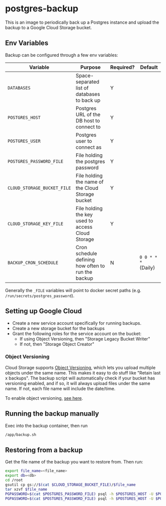 # postgres-backup

This is an image to periodically back up a Postgres instance and upload the backup to a Google Cloud Storage bucket.

## Env Variables

Backup can be configured through a few env variables:

| Variable                    | Purpose                                            | Required? | Default             |
| --------------------------- | -------------------------------------------------- | --------- | ------------------- |
| `DATABASES`                 | Space-separated list of databases to back up       | Y         |                     |
| `POSTGRES_HOST`             | Postgres URL of the DB host to connect to          | Y         |                     |
| `POSTGRES_USER`             | Postgres user to connect as                        | Y         |                     |
| `POSTGRES_PASSWORD_FILE`    | File holding the postgres password                 | Y         |                     |
| `CLOUD_STORAGE_BUCKET_FILE` | File holding the name of the Cloud Storage bucket  | Y         |                     |
| `CLOUD_STORAGE_KEY_FILE`    | File holding the key used to access Cloud Storage  | Y         |                     |
| `BACKUP_CRON_SCHEDULE`      | Cron schedule defining how often to run the backup | N         | `0 0 * * *` (Daily) |

Generally the `_FILE` variables will point to docker secret paths (e.g. `/run/secrets/postgres_password`).

## Setting up Google Cloud

- Create a new service account specifically for running backups.
- Create a new storage bucket for the backups
- Grant the following roles for the service account on the bucket:
  - If using Object Versioning, then "Storage Legacy Bucket Writer"
  - If not, then "Storage Object Creator"

### Object Versioning

Cloud Storage supports [Object Versioning](https://cloud.google.com/storage/docs/object-versioning), which lets you upload multiple objects under the same name. This makes it easy to do stuff like "Retain last x backups". The backup script will automatically check if your bucket has versioning enabled, and if so, it will always upload files under the same name. If not, each file name will include the date/time.

To enable object versioning, [see here](https://cloud.google.com/storage/docs/gsutil/commands/versioning).

## Running the backup manually

Exec into the backup container, then run

```sh
/app/backup.sh
```

## Restoring from a backup

Get the file name of the backup you want to restore from. Then run:

```sh
export file_name=<file_name>
export db=<db>
cd /root
gsutil cp gs://$(cat $CLOUD_STORAGE_BUCKET_FILE)/$file_name
tar xzvf $file_name
PGPASSWORD=$(cat $POSTGRES_PASSWORD_FILE) psql -h $POSTGRES_HOST -U $POSTGRES_USER -c "CREATE DATABASE $db;" # If necessary
PGPASSWORD=$(cat $POSTGRES_PASSWORD_FILE) psql -h $POSTGRES_HOST -U $POSTGRES_USER $db < backups/$db.bak
```
